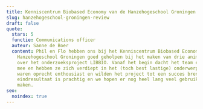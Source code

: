 ```yaml
---
title: Kenniscentrum Biobased Economy van de Hanzehogeschool Groningen
slug: hanzehogeschool-groningen-review
draft: false
quote:
  stars: 5
  functie: Communications officer
  auteur: Sanne de Boer
  content: Phil en Flo hebben ons bij het Kenniscentrum Biobased Economy van de
    Hanzehogeschool Groningen goed geholpen bij het maken van drie animaties
    over het onderzoeksproject LIBBIO. Vanaf het begin dacht het team erg goed
    mee en hebben ze zich verdiept in het (toch best lastige) onderwerp. Ze
    waren oprecht enthousiast en wilden het project tot een succes brengen. Het
    eindresultaat is prachtig en we hopen er nog heel lang veel gebruik van te
    maken.
seo:
  noindex: true
---
```

